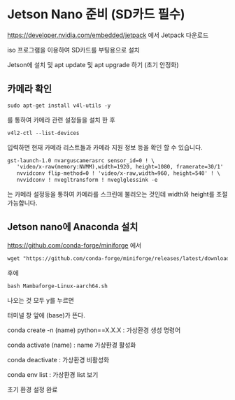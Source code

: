 # Jetson Nano 준비 (SD카드 필수)

https://developer.nvidia.com/embedded/jetpack 에서 Jetpack 다운로드 

iso 프로그램을 이용하여 SD카드를 부팅용으로 설치

Jetson에 설치 및 apt update 및 apt upgrade  하기 (초기 안정화)



## 카메라 확인

```markdown
sudo apt-get install v4l-utils -y  
```

를 통하여 카메라 관련 설정들을 설치 한 후 

```markdown
v4l2-ctl --list-devices
```

입력하면 현재 카메라 리스트들과 카메라 지원 정보 등을 확인 할 수 있습니다.

```markdown
gst-launch-1.0 nvarguscamerasrc sensor_id=0 ! \
   'video/x-raw(memory:NVMM),width=1920, height=1080, framerate=30/1' ! \
   nvvidconv flip-method=0 ! 'video/x-raw,width=960, height=540' ! \
   nvvidconv ! nvegltransform ! nveglglessink -e
```

는 카메라 설정등을 통하여 카메라를 스크린에 불러오는 것인데 width와 height를 조절 가능합니다.





## Jetson nano에 Anaconda 설치



https://github.com/conda-forge/miniforge 에서 

```markdown
wget "https://github.com/conda-forge/miniforge/releases/latest/download/Miniforge3-Linux-aarch64.sh"
```

후에

```markdown
bash Mambaforge-Linux-aarch64.sh
```

나오는 것 모두 y를 누르면

터미널 창 앞에 (base)가 뜬다. 



conda create -n (name) python==X.X.X : 가상환경 생성 명령어

conda activate (name)  : name 가상환경 활성화

conda deactivate : 가상환경 비활성화

conda env list : 가상환경 list 보기



초기 환경 설정 완료

